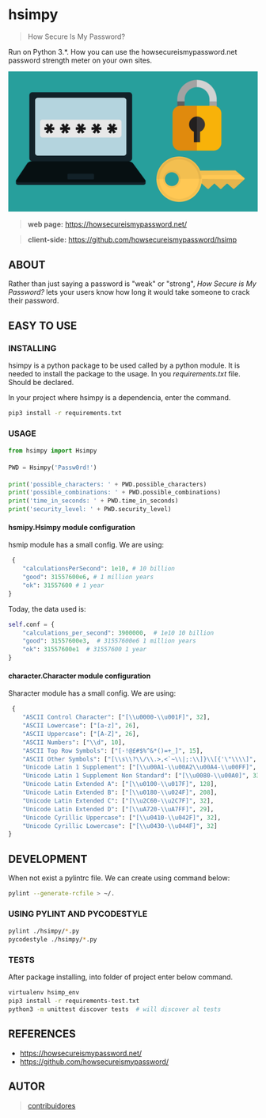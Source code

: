 # hsimpy

> How Secure Is My Password?

Run on Python 3.*. How you can use the howsecureismypassword.net password strength meter on your own sites.




<p align="center">
    <img src ="./doc/img/logo.png" />
</p>


> **web page:** https://howsecureismypassword.net/

> **client-side:** https://github.com/howsecureismypassword/hsimp



## ABOUT

Rather than just saying a password is "weak" or "strong", *How Secure is My Password?* lets your users know how long it would take someone to crack their password.




## EASY TO USE

### INSTALLING

hsimpy is a python package to be used called by a python module. It is needed to install the package to the usage.
In you *requirements.txt* file. Should be declared.

In your project where hsimpy is a dependencia, enter the command.

```bash
pip3 install -r requirements.txt
```


### USAGE

``` python
from hsimpy import Hsimpy

PWD = Hsimpy('Passw0rd!')

print('possible_characters: ' + PWD.possible_characters)
print('possible_combinations: ' + PWD.possible_combinations)
print('time_in_seconds: ' + PWD.time_in_seconds)
print('security_level: ' + PWD.security_level)
```


#### hsmipy.Hsimpy module configuration
hsmip module has a small config. We are using:

``` python
 {
    "calculationsPerSecond": 1e10, # 10 billion
    "good": 31557600e6, # 1 million years
    "ok": 31557600 # 1 year
}
```

Today, the data used is:

``` python
self.conf = {
    "calculations_per_second": 3900000,  # 1e10 10 billion
    "good": 31557600e3,  # 31557600e6 1 million years
    "ok": 31557600e1  # 31557600 1 year
}

```

#### character.Character module configuration
Sharacter module has a small config. We are using:

``` python
 {
    "ASCII Control Character": ["[\\u0000-\\u001F]", 32],
    "ASCII Lowercase": ["[a-z]", 26],
    "ASCII Uppercase": ["[A-Z]", 26],
    "ASCII Numbers": ["\\d", 10],
    "ASCII Top Row Symbols": ["[-!@£#$%^&*()=+_]", 15],
    "ASCII Other Symbols": ["[\\s\\?\\/\\.>,<`~\\|;:\\]}\\[{'\"\\\\]", 19],
    "Unicode Latin 1 Supplement": ["[\\u00A1-\\u00A2\\u00A4-\\u00FF]", 93],
    "Unicode Latin 1 Supplement Non Standard": ["[\\u0080-\\u00A0]", 33],
    "Unicode Latin Extended A": ["[\\u0100-\\u017F]", 128],
    "Unicode Latin Extended B": ["[\\u0180-\\u024F]", 208],
    "Unicode Latin Extended C": ["[\\u2C60-\\u2C7F]", 32],
    "Unicode Latin Extended D": ["[\\uA720-\\uA7FF]", 29],
    "Unicode Cyrillic Uppercase": ["[\\u0410-\\u042F]", 32],
    "Unicode Cyrillic Lowercase": ["[\\u0430-\\u044F]", 32]
}
```




## DEVELOPMENT

When not exist a pylintrc file. We can create using command below:

``` bash
pylint --generate-rcfile > ~/.

```




### USING PYLINT AND PYCODESTYLE

``` bash
pylint ./hsimpy/*.py
pycodestyle ./hsimpy/*.py
```




### TESTS

After package installing, into folder of project enter below command.

``` bash
virtualenv hsimp_env
pip3 install -r requirements-test.txt
python3 -m unittest discover tests  # will discover al tests

```




## REFERENCES

- https://howsecureismypassword.net/
- https://github.com/howsecureismypassword/



## AUTOR

> [contribuidores](./CONTRIBUTING.md)
